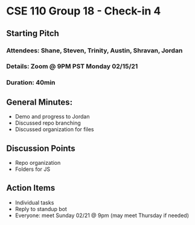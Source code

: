 # CSE 110 Group 18 - Check-in 4

## Starting Pitch
### Attendees: Shane, Steven, Trinity, Austin, Shravan, Jordan
### Details: Zoom @ 9PM PST Monday 02/15/21
### Duration: 40min

## General Minutes:
* Demo and progress to Jordan
* Discussed repo branching
* Discussed organization for files

## Discussion Points
* Repo organization
* Folders for JS

## Action Items
* Individual tasks
* Reply to standup bot
* Everyone: meet Sunday 02/21 @ 9pm (may meet Thursday if needed)

